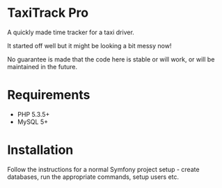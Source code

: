 # TaxiTrack Pro

A quickly made time tracker for a taxi driver.

It started off well but it might be looking a bit messy now!

No guarantee is made that the code here is stable or will work, or will
be maintained in the future.

# Requirements

* PHP 5.3.5+
* MySQL 5+

# Installation

Follow the instructions for a normal Symfony project setup - create
databases, run the appropriate commands, setup users etc.
